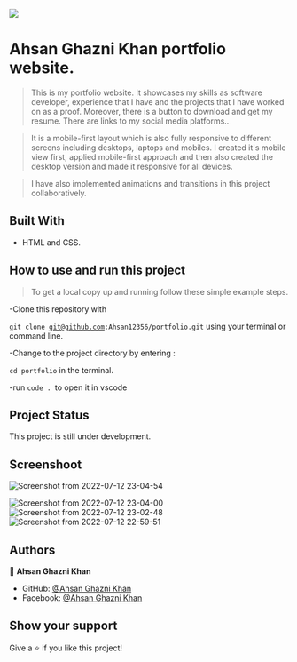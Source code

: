 ![](https://img.shields.io/badge/Microverse-blueviolet)

# Ahsan Ghazni Khan portfolio website.

>This is my portfolio website. It showcases my skills as software developer, experience that I have and the projects that I have worked on as a proof. Moreover, there is a button to download and get my resume. There are links to my social media platforms..

>It is a mobile-first layout which is also fully responsive to different screens including desktops, laptops and mobiles. I created it's mobile view first, applied mobile-first approach and then also created the desktop version and made it responsive for all devices.

>I have also implemented animations and transitions in this project collaboratively.


## Built With

- HTML and CSS.

## How to use and run this project

>To get a local copy up and running follow these simple example steps.

-Clone this repository with

<code>git clone git@github.com:Ahsan12356/portfolio.git</code> using your terminal or command line.

-Change to the project directory by entering :

<code>cd portfolio</code> in the terminal.

-run <code>code . </code>to open it in vscode

## Project Status
This project is still under development.

## Screenshoot
![Screenshot from 2022-07-12 23-04-54](https://user-images.githubusercontent.com/22774319/178562698-7408dbe1-ef78-494e-959a-6d89a11b028f.png)

![Screenshot from 2022-07-12 23-04-00](https://user-images.githubusercontent.com/22774319/178562739-8937a210-bc24-4b04-b6f2-d4702c2775b5.png)
![Screenshot from 2022-07-12 23-02-48](https://user-images.githubusercontent.com/22774319/178562764-afb96aac-8014-4c17-8a81-3e9d87f0bb21.png)
![Screenshot from 2022-07-12 22-59-51](https://user-images.githubusercontent.com/22774319/178562812-399a3451-29a1-4bd4-b258-e729b5d7e3a1.png)



## Authors

👤 **Ahsan Ghazni Khan**

- GitHub: [@Ahsan Ghazni Khan](https://github.com/Ahsan12356)
- Facebook: [@Ahsan Ghazni Khan](https://www.facebook.com/me/)


## Show your support

Give a ⭐️ if you like this project!

